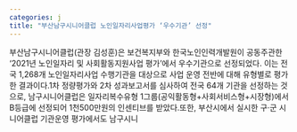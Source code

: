 ```yaml
---
categories: j
title: "부산남구시니어클럽 노인일자리사업평가 ‘우수기관’ 선정"
---
```

부산남구시니어클럽(관장 김성훈)은 보건복지부와 한국노인인력개발원이 공동주관한 ‘2021년 노인일자리 및 사회활동지원사업 평가’에서 우수기관으로 선정되었다. 이는 전국 1,268개 노인일자리사업 수행기관을 대상으로 사업 운영 전반에 대해 유형별로 평가한 결과이다.1차 정량평가와 2차 성과보고서를 심사하여 전국 64개 기관을 선정하는 것으로, 남구시니어클럽은 일자리복수유형 1그룹(공익활동형+사회서비스형+시장형)에서 B등급에 선정되어 1천500만원의 인센티브를 받았다.또한, 부산시에서 실시한 구·군 시니어클럽 기관운영 평가에서도 남구시니